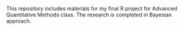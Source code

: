 This repository includes materials for my final R project for Advanced Quantitative Methods class. The research is completed in Bayesian approach. 
